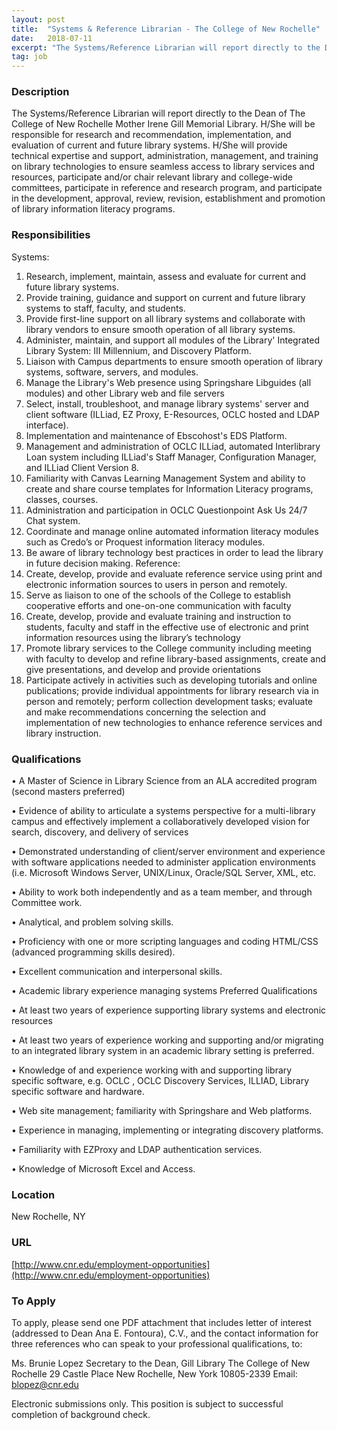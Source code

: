 ```yaml
---
layout: post
title:  "Systems & Reference Librarian - The College of New Rochelle"
date:   2018-07-11
excerpt: "The Systems/Reference Librarian will report directly to the Dean of The College of New Rochelle Mother Irene Gill Memorial Library. H/She will be responsible for research and recommendation, implementation, and evaluation of current and future library systems. H/She will provide technical expertise and support, administration, management, and training on library..."
tag: job
---
```


### Description   

The Systems/Reference Librarian will report directly to the Dean of The College of New Rochelle Mother Irene Gill Memorial Library.  H/She will be responsible for research and recommendation, implementation, and evaluation of current and future library systems.   H/She will provide technical expertise and support, administration, management, and training on library technologies to ensure seamless access to library services and resources, participate and/or chair relevant library and college-wide committees, participate in reference and research program, and participate in the development, approval, review, revision, establishment and promotion of library information literacy programs.  


### Responsibilities   

Systems:
1.	Research, implement, maintain, assess and evaluate for current and future library systems.
2.	Provide training, guidance and support on current and future library systems to staff, faculty, and students.
3.	Provide first-line support on all library systems and collaborate with library vendors to ensure smooth operation of all library systems.
4.	Administer, maintain, and support all modules of the Library' Integrated Library System: III Millennium, and Discovery Platform. 
5.	Liaison with Campus departments to ensure smooth operation of library systems, software, servers, and modules.
6.	Manage the Library's Web presence using Springshare Libguides (all modules) and other Library web and file servers 
7.	Select, install, troubleshoot, and manage library systems' server and client software (ILLiad, EZ Proxy, E-Resources, OCLC hosted and LDAP interface).
8.	Implementation and maintenance of Ebscohost's EDS Platform.
9.	Management and administration of OCLC ILLiad, automated Interlibrary Loan system including ILLiad's Staff Manager, Configuration Manager, and ILLiad Client Version 8.
10.	Familiarity with Canvas Learning Management System and ability to create and share course templates for Information Literacy programs, classes, courses.
11.	Administration and participation in OCLC Questionpoint Ask Us 24/7 Chat system.
12.	Coordinate and manage online automated information literacy modules such as Credo’s or Proquest information literacy modules.
13.	Be aware of library technology best practices in order to lead the library in future decision making.
Reference:
1.	Create, develop, provide and evaluate reference service using print and electronic information sources to users in person and remotely.
2.	Serve as liaison to one of the schools of the College to establish cooperative efforts and one-on-one communication with faculty 
3.	Create, develop, provide and evaluate training and instruction to students, faculty and staff in the effective use of electronic and print information resources using the library’s technology
4.	Promote library services to the College community including meeting with faculty to develop and refine library-based assignments, create and give presentations, and develop and provide orientations 
5.	Participate actively in activities such as developing tutorials and online publications; provide individual appointments for library research via in person and remotely; perform collection development tasks; evaluate and make recommendations concerning the selection and implementation of new technologies to enhance reference services and library instruction.



### Qualifications   


• 	A Master of Science in Library Science from an ALA accredited program (second masters preferred)

• 	Evidence of ability to articulate a systems perspective for a multi-library campus and effectively implement a collaboratively developed vision for search, discovery, and delivery of services

• 	Demonstrated understanding of client/server environment and experience with software applications needed to administer application environments (i.e. Microsoft Windows Server, UNIX/Linux, Oracle/SQL Server, XML, etc.

• 	Ability to work both independently and as a team member, and through Committee work.

• 	Analytical, and problem solving skills.

• 	Proficiency with one or more scripting languages and coding HTML/CSS (advanced programming skills desired).

• 	Excellent communication and interpersonal skills.

• 	Academic library experience managing systems 
Preferred Qualifications

• 	At least two years of experience supporting library systems and electronic resources

• 	At least two years of experience working and supporting and/or migrating to an integrated library system in an academic library setting is preferred.

• 	Knowledge of and experience working with and supporting library specific software, e.g. OCLC , OCLC Discovery Services, ILLIAD, Library specific software and hardware.

• 	Web site management; familiarity with Springshare and Web platforms.

• 	Experience in managing, implementing or integrating discovery platforms.

• 	Familiarity with EZProxy and LDAP authentication services.

• 	Knowledge of Microsoft Excel and Access.





### Location   

New Rochelle, NY


### URL   

[http://www.cnr.edu/employment-opportunities](http://www.cnr.edu/employment-opportunities)

### To Apply   

To apply, please send one PDF attachment that includes letter of interest (addressed to Dean Ana E. Fontoura), C.V., and the contact information for three references who can speak to your professional qualifications, to:

Ms. Brunie Lopez
Secretary to the Dean, Gill Library
The College of New Rochelle
29 Castle Place
New Rochelle, New York  10805-2339
Email: blopez@cnr.edu

Electronic submissions only.  This position is subject to successful completion of background check.






